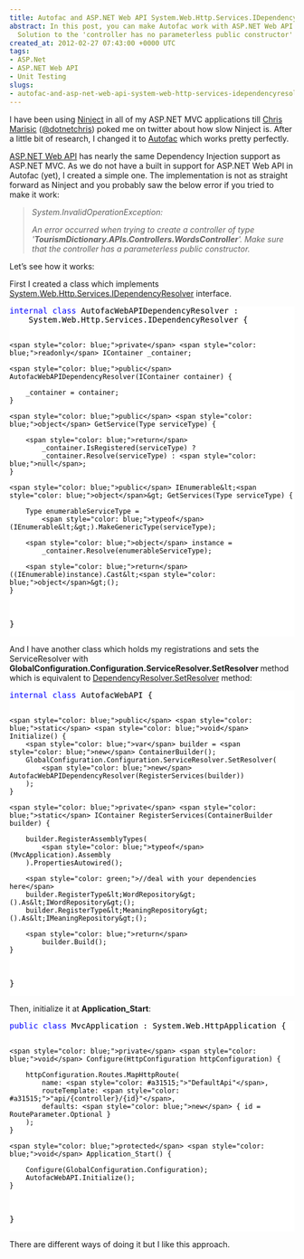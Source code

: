 ```yaml
---
title: Autofac and ASP.NET Web API System.Web.Http.Services.IDependencyResolver Integration
abstract: In this post, you can make Autofac work with ASP.NET Web API System.Web.Http.Services.IDependencyResolver.
  Solution to the 'controller has no parameterless public constructor' error.
created_at: 2012-02-27 07:43:00 +0000 UTC
tags:
- ASP.Net
- ASP.NET Web API
- Unit Testing
slugs:
- autofac-and-asp-net-web-api-system-web-http-services-idependencyresolver-integration
---
```


<p>I have been using <a target="_blank" href="http://www.ninject.org/" title="http://www.ninject.org/">Ninject</a> in all of my ASP.NET MVC applications till <a target="_blank" href="http://dotnetchris.wordpress.com/" title="http://dotnetchris.wordpress.com/">Chris Marisic</a> (<a target="_blank" href="https://twitter.com/dotnetchris" title="https://twitter.com/dotnetchris">@dotnetchris</a>) poked me on twitter about how slow Ninject is. After a little bit of research, I changed it to <a target="_blank" href="http://code.google.com/p/autofac/" title="http://code.google.com/p/autofac/">Autofac</a> which works pretty perfectly.</p>
<p><a target="_blank" href="http://www.asp.net/web-api" title="http://www.tugberkugurlu.com/archive/getting-started-with-asp-net-web-api-tutorials-videos-samples">ASP.NET Web API</a> has nearly the same Dependency Injection support as ASP.NET MVC. As we do not have a built in support for ASP.NET Web API in Autofac (yet), I created a simple one. The implementation is not as straight forward as Ninject and you probably saw the below error if you tried to make it work:</p>
<blockquote>
<p><em>System.InvalidOperationException:</em></p>
<p><em>An error occurred when trying to create a controller of type '<strong>TourismDictionary.APIs.Controllers.WordsController</strong>'. Make sure that the controller has a parameterless public constructor.</em></p>
</blockquote>
<p>Let&rsquo;s see how it works:</p>
<p>First I created a class which implements <a target="_blank" href="http://msdn.microsoft.com/en-us/library/system.web.http.services.idependencyresolver(v=vs.108).aspx" title="http://msdn.microsoft.com/en-us/library/system.web.http.services.idependencyresolver(v=vs.108).aspx">System.Web.Http.Services.IDependencyResolver</a> interface.</p>
<div class="code-wrapper border-shadow-1">
<div style="background-color: white; color: black;">
<pre><span style="color: blue;">internal</span> <span style="color: blue;">class</span> AutofacWebAPIDependencyResolver : 
    System.Web.Http.Services.IDependencyResolver {

    <span style="color: blue;">private</span> <span style="color: blue;">readonly</span> IContainer _container;

    <span style="color: blue;">public</span> AutofacWebAPIDependencyResolver(IContainer container) {

        _container = container;
    }

    <span style="color: blue;">public</span> <span style="color: blue;">object</span> GetService(Type serviceType) {

        <span style="color: blue;">return</span> 
            _container.IsRegistered(serviceType) ? 
            _container.Resolve(serviceType) : <span style="color: blue;">null</span>;
    }

    <span style="color: blue;">public</span> IEnumerable&lt;<span style="color: blue;">object</span>&gt; GetServices(Type serviceType) {

        Type enumerableServiceType = 
            <span style="color: blue;">typeof</span>(IEnumerable&lt;&gt;).MakeGenericType(serviceType);
            
        <span style="color: blue;">object</span> instance = 
            _container.Resolve(enumerableServiceType);
            
        <span style="color: blue;">return</span> ((IEnumerable)instance).Cast&lt;<span style="color: blue;">object</span>&gt;();
    }
}</pre>
</div>
</div>
<p>And I have another class which holds my registrations and sets the ServiceResolver with <strong>GlobalConfiguration.Configuration.ServiceResolver.SetResolver </strong>method which is equivalent to <a target="_blank" href="http://msdn.microsoft.com/en-us/library/hh835218(v=vs.108).aspx" title="http://msdn.microsoft.com/en-us/library/hh835218(v=vs.108).aspx">DependencyResolver.SetResolver</a> method:</p>
<div class="code-wrapper border-shadow-1">
<div style="background-color: white; color: black;">
<pre><span style="color: blue;">internal</span> <span style="color: blue;">class</span> AutofacWebAPI {

    <span style="color: blue;">public</span> <span style="color: blue;">static</span> <span style="color: blue;">void</span> Initialize() {
        <span style="color: blue;">var</span> builder = <span style="color: blue;">new</span> ContainerBuilder();
        GlobalConfiguration.Configuration.ServiceResolver.SetResolver(
            <span style="color: blue;">new</span> AutofacWebAPIDependencyResolver(RegisterServices(builder))
        );
    }

    <span style="color: blue;">private</span> <span style="color: blue;">static</span> IContainer RegisterServices(ContainerBuilder builder) {

        builder.RegisterAssemblyTypes(
            <span style="color: blue;">typeof</span>(MvcApplication).Assembly
        ).PropertiesAutowired();

        <span style="color: green;">//deal with your dependencies here</span>
        builder.RegisterType&lt;WordRepository&gt;().As&lt;IWordRepository&gt;();
        builder.RegisterType&lt;MeaningRepository&gt;().As&lt;IMeaningRepository&gt;();

        <span style="color: blue;">return</span>
            builder.Build();
    }
}</pre>
</div>
</div>
<p>Then, initialize it at <strong>Application_Start</strong>:</p>
<div class="code-wrapper border-shadow-1">
<div style="background-color: white; color: black;">
<pre><span style="color: blue;">public</span> <span style="color: blue;">class</span> MvcApplication : System.Web.HttpApplication {

    <span style="color: blue;">private</span> <span style="color: blue;">void</span> Configure(HttpConfiguration httpConfiguration) {

        httpConfiguration.Routes.MapHttpRoute(
            name: <span style="color: #a31515;">"DefaultApi"</span>,
            routeTemplate: <span style="color: #a31515;">"api/{controller}/{id}"</span>,
            defaults: <span style="color: blue;">new</span> { id = RouteParameter.Optional }
        );
    }

    <span style="color: blue;">protected</span> <span style="color: blue;">void</span> Application_Start() {

        Configure(GlobalConfiguration.Configuration);
        AutofacWebAPI.Initialize();
    }

}</pre>
</div>
</div>
<p>There are different ways of doing it but I like this approach.</p>